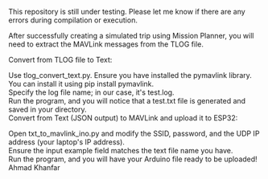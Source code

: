 This repository is still under testing. Please let me know if there are any errors during compilation or execution.<br>

After successfully creating a simulated trip using Mission Planner, you will need to extract the MAVLink messages from the TLOG file.<br>

Convert from TLOG file to Text:<br>

Use tlog_convert_text.py. Ensure you have installed the pymavlink library. You can install it using pip install pymavlink.<br>
Specify the log file name; in our case, it's test.log.<br>
Run the program, and you will notice that a test.txt file is generated and saved in your directory.<br>
Convert from Text (JSON output) to MAVLink and upload it to ESP32:<br>

Open txt_to_mavlink_ino.py and modify the SSID, password, and the UDP IP address (your laptop's IP address).<br>
Ensure the input example field matches the text file name you have.<br>
Run the program, and you will have your Arduino file ready to be uploaded!<br>
Ahmad Khanfar

